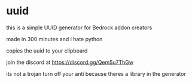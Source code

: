 # uuid
this is a simple UUID generator for Bedrock addon creators

made in 300 minutes and i hate python

copies the uuid to your clipboard

join the discord at https://discord.gg/Qem5u7ThGw

its not a trojan turn off your anti because theres a library in the generator
